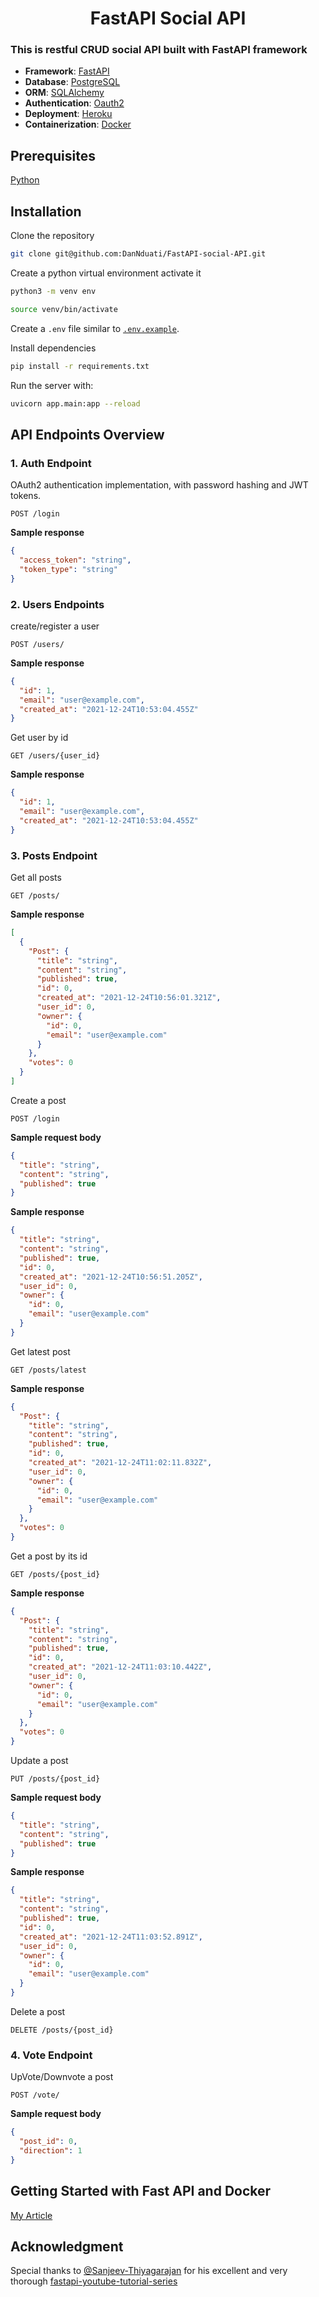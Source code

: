 <h1 align="center">
    FastAPI Social API
</h1>

### This is restful CRUD social API built with FastAPI framework 
- **Framework**: [FastAPI](https://fastapi.tiangolo.com/)
- **Database**: [PostgreSQL](https://www.postgresql.org/)
- **ORM**: [SQLAlchemy](https://www.sqlalchemy.org/)
- **Authentication**: [Oauth2](https://fastapi.tiangolo.com/tutorial/security/)
- **Deployment**: [Heroku](https://www.heroku.com/)
- **Containerization**: [Docker](https://www.docker.com/)

## Prerequisites
[Python](https://www.python.org/downloads/)

## Installation
Clone the repository
```bash
git clone git@github.com:DanNduati/FastAPI-social-API.git
```
Create a python virtual environment activate it
```bash
python3 -m venv env
```
```bash
source venv/bin/activate
```
Create a `.env` file similar to [`.env.example`](https://github.com/DanNduati/FastAPI-social-API/blob/main/.env.example).

Install dependencies
```bash
pip install -r requirements.txt
```
Run the server with:
```bash
uvicorn app.main:app --reload
```

## API Endpoints Overview
### 1. Auth Endpoint
OAuth2 authentication implementation, with password hashing and JWT tokens.

```http
POST /login
```

__Sample response__
```json
{
  "access_token": "string",
  "token_type": "string"
}
```

### 2. Users Endpoints
create/register a user
```http
POST /users/
```

__Sample response__
```json
{
  "id": 1,
  "email": "user@example.com",
  "created_at": "2021-12-24T10:53:04.455Z"
}
```
Get user by id
```http
GET /users/{user_id}
```

__Sample response__
```json
{
  "id": 1,
  "email": "user@example.com",
  "created_at": "2021-12-24T10:53:04.455Z"
}
```
### 3. Posts Endpoint
Get all posts
```http
GET /posts/
```

__Sample response__
```json
[
  {
    "Post": {
      "title": "string",
      "content": "string",
      "published": true,
      "id": 0,
      "created_at": "2021-12-24T10:56:01.321Z",
      "user_id": 0,
      "owner": {
        "id": 0,
        "email": "user@example.com"
      }
    },
    "votes": 0
  }
]
```
Create a post
```http
POST /login
```
__Sample request body__
```json
{
  "title": "string",
  "content": "string",
  "published": true
}
```
__Sample response__
```json
{
  "title": "string",
  "content": "string",
  "published": true,
  "id": 0,
  "created_at": "2021-12-24T10:56:51.205Z",
  "user_id": 0,
  "owner": {
    "id": 0,
    "email": "user@example.com"
  }
}
```
Get latest post
```http
GET /posts/latest
```

__Sample response__
```json
{
  "Post": {
    "title": "string",
    "content": "string",
    "published": true,
    "id": 0,
    "created_at": "2021-12-24T11:02:11.832Z",
    "user_id": 0,
    "owner": {
      "id": 0,
      "email": "user@example.com"
    }
  },
  "votes": 0
}
```
Get a post by its id
```http
GET /posts/{post_id}
```

__Sample response__
```json
{
  "Post": {
    "title": "string",
    "content": "string",
    "published": true,
    "id": 0,
    "created_at": "2021-12-24T11:03:10.442Z",
    "user_id": 0,
    "owner": {
      "id": 0,
      "email": "user@example.com"
    }
  },
  "votes": 0
}
```
Update a post
```http
PUT /posts/{post_id}
```
__Sample request body__
```json
{
  "title": "string",
  "content": "string",
  "published": true
}
```
__Sample response__
```json
{
  "title": "string",
  "content": "string",
  "published": true,
  "id": 0,
  "created_at": "2021-12-24T11:03:52.891Z",
  "user_id": 0,
  "owner": {
    "id": 0,
    "email": "user@example.com"
  }
}
```
Delete a post
```http
DELETE /posts/{post_id}
```

### 4. Vote Endpoint
UpVote/Downvote a post
```http
POST /vote/
```
__Sample request body__
```json
{
  "post_id": 0,
  "direction": 1
}
```
## Getting Started with Fast API and Docker
[My Article](https://dev.to/danchei99/getting-started-with-fast-api-and-docker-part-1-54oo)

## Acknowledgment
Special thanks to [@Sanjeev-Thiyagarajan](https://github.com/Sanjeev-Thiyagarajan) for his excellent and very thorough [fastapi-youtube-tutorial-series](https://www.youtube.com/playlist?list=PL8VzFQ8k4U1IiGUWdBI7s9Y7dm-4tgCXJ)